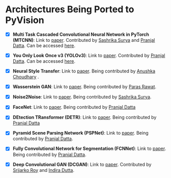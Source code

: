 # Architectures Being Ported to PyVision

- [x] **Multi Task Cascaded Convolutional Neural Network in PyTorch (MTCNN)**: Link to [paper](https://arxiv.org/pdf/1604.02878.pdf). Contributed by [Sashrika Surya](https://github.com/sashrika15) and [Pranjal Datta](https://github.com/pranjaldatta). Can be accessed [here](https://github.com/pranjaldatta/PyVision/tree/master/pyvision/mtcnn).

- [x] **You Only Look Once v3 (YOLOv3)**: Link to [paper](https://arxiv.org/pdf/1804.02767.pdf). Contributed by [Pranjal Datta](https://github.com/pranjaldatta). Can be accessed [here](https://github.com/pranjaldatta/PyVision/tree/master/pyvision/detection/yolov3).

- [x] **Neural Style Transfer**: Link to [paper](https://arxiv.org/pdf/1508.06576.pdf). Being contributed by [Anushka Choudhary](https://github.com/Anushka0805) .

- [x] **Wasserstein GAN**: Link to [paper](https://arxiv.org/pdf/1701.07875.pdf). Being contributed by [Paras Rawat](https://github.com/TrizteX).

- [x] **Noise2Noise**: Link to [paper](https://arxiv.org/pdf/1803.04189.pdf). Being contributed by [Sashrika Surya](https://github.com/sashrika15).

- [x] **FaceNet**: Link to [paper](https://arxiv.org/pdf/1503.03832.pdf). Being contributed by [Pranjal Datta](https://github.com/pranjaldatta)

- [x] **DEtection TRansformer (DETR)**: Link to [paper](https://scontent.fccu3-1.fna.fbcdn.net/v/t39.8562-6/101177000_245125840263462_1160672288488554496_n.pdf?_nc_cat=104&_nc_sid=ae5e01&_nc_ohc=sU420_xbxT8AX9LfbKI&_nc_ht=scontent.fccu3-1.fna&oh=455f6284084dfccdf0b9b39a878d290f&oe=5F0EB147). Being contributed by [Pranjal Datta](https://github.com/pranjaldatta)

- [x] **Pyramid Scene Parsing Network (PSPNet)**: Link to [paper](https://arxiv.org/pdf/1612.01105.pdf). Being contributed by [Pranjal Datta](https://github.com/pranjaldatta).

- [x] **Fully Convolutional Network for Segmentation (FCNNet)**: Link to [paper](https://arxiv.org/pdf/1605.06211v1.pdf). Being contributed by [Pranjal Datta](https://github.com/pranjaldatta).

- [x] **Deep Convolutional GAN (DCGAN)**: Link to [paper](https://arxiv.org/abs/1511.06434.pdf). Contributed by [Srijarko Roy](https://github.com/srijarkoroy) and [Indira Dutta](https://github.com/indiradutta).
